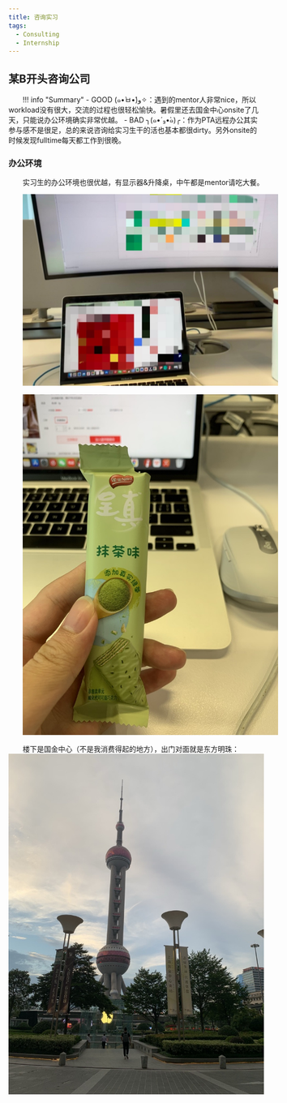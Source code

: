 ```yaml
---
title: 咨询实习
tags: 
  - Consulting
  - Internship
---
```


<style>
p{
text-indent: 2em; /*首行缩进*/
}
</style>

## 某B开头咨询公司
!!! info "Summary" 
    - GOOD (๑•̀ㅂ•́)و✧：遇到的mentor人非常nice，所以workload没有很大，交流的过程也很轻松愉快。暑假里还去国金中心onsite了几天，只能说办公环境确实非常优越。
    - BAD ╮(๑•́ ₃•̀๑)╭：作为PTA远程办公其实参与感不是很足，总的来说咨询给实习生干的活也基本都很dirty。另外onsite的时候发现fulltime每天都工作到很晚。

### 办公环境
实习生的办公环境也很优越，有显示器&升降桌，中午都是mentor请吃大餐。

![优越办公环境](assets/env.jpeg)

![免费小零食](assets/snack.jpeg)

楼下是国金中心（不是我消费得起的地方），出门对面就是东方明珠：
![出门景观](assets/sight.jpeg)







